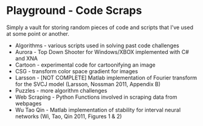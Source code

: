 Playground - Code Scraps
=========

Simply a vault for storing random pieces of code and scripts that I've used at some point or another.

* Algorithms - various scripts used in solving past code challenges
* Aurora - Top Down Shooter for Windows/XBOX implemented with C# and XNA
* Cartoon - experimental code for cartoonifying an image
* CSG - transform color space gradient for images
* Larsson - [NOT COMPLETE] Matlab implementation of Fourier transform for the SVCJ model (Larsson, Nossman 2011, Appendix B)
* Puzzles - more algorithm challenges
* Web Scraping - Python Functions involved in scraping data from webpages
* Wu Tao Qin - Matlab implementation of stability for interval neural networks (Wi, Tao, Qin 2011, Figures 1 & 2)
